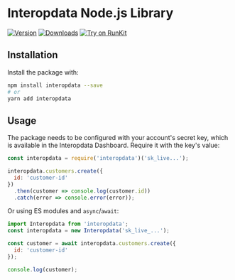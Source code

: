 # Interopdata Node.js Library

[![Version](https://img.shields.io/npm/v/interopdata.svg)](https://www.npmjs.org/package/interopdata)
[![Downloads](https://img.shields.io/npm/dm/interopdata.svg)](https://www.npmjs.com/package/interopdata)
[![Try on RunKit](https://badge.runkitcdn.com/interopdata.svg)](https://runkit.com/npm/interopdata)

## Installation

Install the package with:

```sh
npm install interopdata --save
# or
yarn add interopdata
```

## Usage

The package needs to be configured with your account's secret key, which is
available in the Interopdata Dashboard. Require it with the key's
value:

<!-- prettier-ignore -->
```js
const interopdata = require('interopdata')('sk_live...');

interopdata.customers.create({
  id: 'customer-id'
})
  .then(customer => console.log(customer.id))
  .catch(error => console.error(error));
```

Or using ES modules and `async`/`await`:

```js
import Interopdata from 'interopdata';
const interopdata = new Interopdata('sk_live_...');

const customer = await interopdata.customers.create({
  id: 'customer-id'
});

console.log(customer);
```